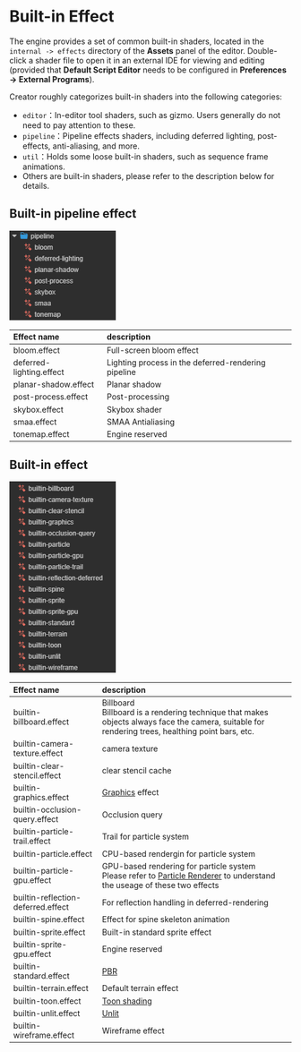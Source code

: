 # Built-in Effect

The engine provides a set of common built-in shaders, located in the `internal -> effects` directory of the **Assets** panel of the editor. Double-click a shader file to open it in an external IDE for viewing and editing (provided that **Default Script Editor** needs to be configured in **Preferences -> External Programs**).

Creator roughly categorizes built-in shaders into the following categories:

- `editor`：In-editor tool shaders, such as gizmo. Users generally do not need to pay attention to these.
- `pipeline`：Pipeline effects shaders, including deferred lighting, post-effects, anti-aliasing, and more.
- `util`：Holds some loose built-in shaders, such as sequence frame animations.
- Others are built-in shaders, please refer to the description below for details.

## Built-in pipeline effect

![pipeline effect](img/pipeline-effect.png)

| Effect name               | description                         |
| :----------------------- | :--------------------------- |
| bloom.effect             | Full-screen bloom effect |
| deferred-lighting.effect | Lighting process in the deferred-rendering pipeline |
| planar-shadow.effect     | Planar shadow |
| post-process.effect      | Post-processing |
| skybox.effect            | Skybox shader |
| smaa.effect              | SMAA Antialiasing |
| tonemap.effect           | Engine reserved |

## Built-in effect

![built-in effect](img/builtin-effect.png)

| Effect name                         | description                                           |
| :--- | :--- |
| builtin-billboard.effect | Billboard<br>Billboard is a rendering technique that makes objects always face the camera, suitable for rendering trees, healthing point bars, etc.|
| builtin-camera-texture.effect      | camera texture |
| builtin-clear-stencil.effect       | clear stencil cache |
| builtin-graphics.effect            | [Graphics](../ui-system/components/editor/graphics.md) effect |
| builtin-occlusion-query.effect     | Occlusion query |
| builtin-particle-trail.effect      | Trail for particle system |
| builtin-particle.effect            | CPU-based rendergin for particle system |
| builtin-particle-gpu.effect        | GPU-based rendering for particle system <br> Please refer to [Particle Renderer](../particle-system/renderer.md) to understand the useage of these two effects |
| builtin-reflection-deferred.effect | For reflection handling in deferred-rendering |
| builtin-spine.effect               | Effect for spine skeleton animation|
| builtin-sprite.effect              | Built-in standard sprite effect |
| builtin-sprite-gpu.effect          | Engine reserved |
| builtin-standard.effect            | [PBR](effect-builtin-pbr.md) |
| builtin-terrain.effect             | Default terrain effect |
| builtin-toon.effect                | [Toon shading](effect-builtin-toon.md) |
| builtin-unlit.effect               | [Unlit](effect-builtin-unlit.md) |
| builtin-wireframe.effect           | Wireframe effect |

